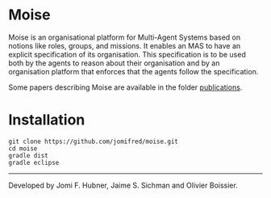 # Moise

Moise is an organisational platform for Multi-Agent Systems based on notions like roles, groups, and missions. It enables an MAS to have an explicit specification of its organisation. This specification is to be used both by the agents to reason about their organisation and by an organisation platform that enforces that the agents follow the specification.

Some papers describing Moise are available in the folder [publications](https://github.com/jomifred/moise/tree/master/doc/publications). 


# Installation

    git clone https://github.com/jomifred/moise.git
    cd moise
    gradle dist
    gradle eclipse


---
Developed by Jomi F. Hubner, Jaime S. Sichman and Olivier Boissier.

